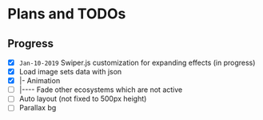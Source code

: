 # Plans and TODOs

## Progress

 - [x] `Jan-10-2019` Swiper.js customization for expanding effects (in progress)
 - [x] Load image sets data with json 
 - [x] |- Animation
 - [ ] |---- Fade other ecosystems which are not active
 - [ ] Auto layout (not fixed to 500px height)
 - [ ] Parallax bg
